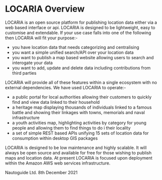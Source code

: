 # LOCARIA Overview

LOCARIA is an open source platform for publishing location data either via a web based interface or api. LOCARIA is designed to be lightweight, easy to customise and extendable. If your use case falls into one of the following then LOCARIA will fit your purpose:-

- you have location data that needs categorizing and centralising
- you want a simple unified search/API over your location data
- you want to publish a map based website allowing users to search and interogate your data
- you want to add, update and delete data including contributions from third parties

LOCARIA will provide all of these features within a single ecosystem with no external dependencies. We have used LOCARIA to operate:-

- a public portal for local authorities allowing their customers to quickly find and view data linked to their household
- a heritage map displaying thousands of individuals linked to a famous battle and showing their linkages with towns, memorials and naval infrastructure
- a youth activities map, highlighting activities by category for young people and allowing them to find things to do i their locality
- a set of simple REST based APIs unifying 15 sets of location data for consumption within desktop GIS packages

LOCARIA is designed to be low maintenance and highly scalable. It will always be open source and available for free for those wishing to publish maps and location data. At present LOCARIA is focused upon deployment within the Amazon AWS web services infrastructure. 


Nautoguide Ltd.
8th December 2021
